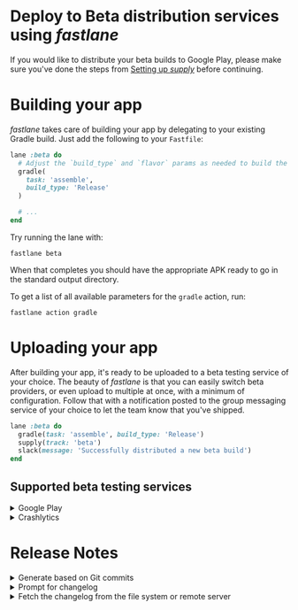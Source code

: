 # Deploy to Beta distribution services using _fastlane_

If you would like to distribute your beta builds to Google Play, please make sure you've done the steps from [Setting up _supply_](setup/#setting-up-supply) before continuing.

# Building your app

_fastlane_ takes care of building your app by delegating to your existing Gradle build. Just add the following to your `Fastfile`:

```ruby
lane :beta do
  # Adjust the `build_type` and `flavor` params as needed to build the right APK for your setup
  gradle(
    task: 'assemble',
    build_type: 'Release'
  )

  # ...
end
```

Try running the lane with:

```no-highlight
fastlane beta
```

When that completes you should have the appropriate APK ready to go in the standard output directory.

To get a list of all available parameters for the `gradle` action, run:

```no-highlight
fastlane action gradle
```

# Uploading your app

After building your app, it's ready to be uploaded to a beta testing service of your choice. The beauty of _fastlane_ is that you can easily switch beta providers, or even upload to multiple at once, with a minimum of configuration. Follow that with a notification posted to the group messaging service of your choice to let the team know that you've shipped.

```ruby
lane :beta do
  gradle(task: 'assemble', build_type: 'Release')
  supply(track: 'beta')
  slack(message: 'Successfully distributed a new beta build')
end
```

## Supported beta testing services

<details>
<summary>Google Play</summary>

In order to distribute to Google Play with _supply_ you will need to have your Google credentials set up. Make sure you've gone through [Setting up _supply_](setup/#setting-up-supply) before continuing!

```ruby
lane :beta do
  # ...
  gradle(
    task: 'assemble',
    build_type: 'Release'
  )
  supply(track: 'beta')
  # ...
end
```

To get a list of all available options, run:

```no-highlight
fastlane action supply
```

---
</details>

<details>
<summary>Crashlytics</summary>

```ruby
lane :beta do
  # ...
  gradle(
    task: 'assemble',
    build_type: 'Release'
  )

  crashlytics(
    api_token: '[insert_key_here]',
    build_secret: '[insert_secret_here]'
  )
  # ...
end
```

To get your API token, open the [organizations settings page](https://www.fabric.io/settings/organizations) and click on the API key and build secret links.

Additionally you can specify `notes`, `emails`, `groups` and `notifications`. To get a list of all available options, run:

```no-highlight
fastlane action crashlytics
```

---
</details>

# Release Notes

<details>
<summary>Generate based on Git commits</summary>

You take the time to write great Git commit messages, right? Why not take advantage of them to automatically summarize the work done for your latest beta release?

```ruby
lane :beta do
  # ...

  # Generate the changelog based on commit messages since your last tag
  changelog_from_git_commits

  # The crashlytics action knows how to use the generated changelog automatically
  crashlytics(
    api_token: '[insert_key_here]',
    build_secret: '[insert_secret_here]'
  )
end
```

You can get a list of all available options by running `fastlane action changelog_from_git_commits`, but here are some examples:

```ruby
changelog_from_git_commits(
  between: ['7b092b3', 'HEAD'], # Optional, lets you specify a revision/tag range between which to collect commit info
  merge_commit_filtering: 'exclude_merges' # Optional, lets you filter out merge commits
)
```
---
</details>

<details>
<summary>Prompt for changelog</summary>

You can automatically be asked for the changelog in your terminal using the `prompt` action:

```ruby
lane :beta do
  # Variant 1: Ask for a one line input
  changelog = prompt("Changelog: ")

  # Variant 2: Ask for a multi-line input
  #   The user confirms their input by typing `END` and Enter
  changelog = prompt(
    text: "Changelog: ",
    multi_line_end_keyword: "END"
  )

  crashlytics(
    api_token: '[insert_key_here]',
    build_secret: '[insert_secret_here]',
    notes: changelog
  )
end
```

---
</details>

<details>
<summary>Fetch the changelog from the file system or remote server</summary>

You can fetch values from anywhere, including the file system and remote server, by writing code in your `Fastfile`

```ruby
lane :beta do
  # Variant 1: Read from file system
  #   note the `..`, since fastlane runs in the _fastlane_ directory
  changelog = File.read("../Changelog.txt")

  # Variant 2: Fetch data from a remote web server
  changelog = download(url: "https://lookatmycms.com/changelog.txt")

  crashlytics(
    api_token: '[insert_key_here]',
    build_secret: '[insert_secret_here]',
    notes: changelog
  )
end
```

---
</details>
